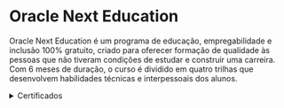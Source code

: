 # Oracle Next Education
Oracle Next Education é um programa de educação, empregabilidade e inclusão 100% gratuito, criado para oferecer formação de qualidade às pessoas que não tiveram condições de estudar e construir uma carreira.  Com 6 meses de duração, o curso é dividido em quatro trilhas que desenvolvem habilidades técnicas e interpessoais dos alunos.

<details>
    <summary>Certificados</summary>

[01 - LÓGICA DE PROGRAMAÇÃO I: OS PRIMEIROS PROGRAMAS COM JAVASCRIPT E HTML]()

</details>
